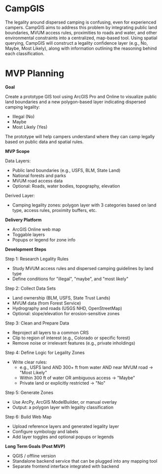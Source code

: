 # CampGIS

The legality around dispersed camping is confusing, even for experienced campers. CampGIS aims to address this problem by integrating public land boundaries, MVUM access rules, proximities to roads and water, and other environmental constraints into a centralized, map-based tool. Using spatial querying, CampGIS will construct a legality confidence layer (e.g., No, Maybe, Most Likely), along with information outlining the reasoning behind each classification.

# MVP Planning

**Goal**

Create a prototype GIS tool using ArcGIS Pro and Online to visualize public land boundaries and a new polygon-based layer indicating dispersed camping legality:
- Illegal (No)
- Maybe
- Most Likely (Yes)
  
The prototype will help campers understand where they can camp legally based on public data and spatial rules.

**MVP Scope**

Data Layers:
- Public land boundaries (e.g., USFS, BLM, State Land)
- National forests and parks
- MVUM road access data
- Optional: Roads, water bodies, topography, elevation

Derived Layer:
- Camping legality zones: polygon layer with 3 categories based on land type, access rules, proximity buffers, etc.

**Delivery Platform**
- ArcGIS Online web map
- Toggable layers
- Popups or legend for zone info

**Development Steps**

Step 1: Research Legality Rules
- Study MVUM access rules and dispersed camping guidelines by land type
- Define conditions for "illegal", "maybe", and "most likely"

Step 2: Collect Data Sets
- Land ownership (BLM, USFS, State Trust Lands)
- MVUM data (from Forest Service)
- Hydrography and roads (USGS NHD, OpenStreetMap)
- Optional: slope/elevation for erosion-sensitive zones

Step 3: Clean and Prepare Data
- Reproject all layers to a common CRS
- Clip to region of interest (e.g., Colorado or specific forest)
- Remove noise or irrelevant features (e.g., private inholdings)

Step 4: Define Logic for Legality Zones
- Write clear rules:
  - e.g., USFS land AND 300+ ft from water AND near MVUM road -> "Most Likely"
  - Within 300 ft of water OR ambiguous access -> "Maybe"
  - Private land or explicitly restricted -> "No"
 
Step 5: Generate Zones
- Use ArcPy, ArcGIS ModelBuilder, or manual overlay
- Output: a polygon layer with legality classification

Step 6: Build Web Map
- Upload reference layers and generated legality layer
- Configure symbology and labels
- Add layer toggles and optional popups or legends

**Long Term Goals (Post MVP)**
- QGIS / offline version
- Standalone backend service that can be plugged into any mapping tool
- Separate frontend interface integrated with backend




